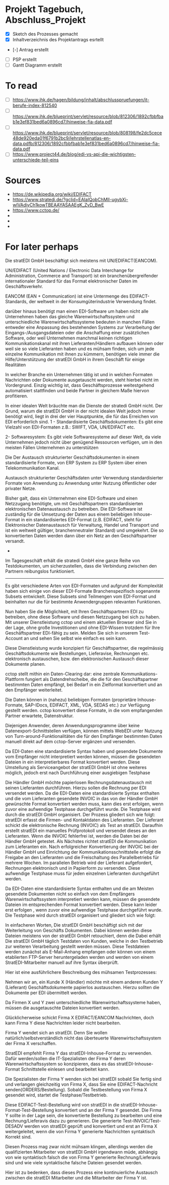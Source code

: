 # Projekt Tagebuch, Abschluss_Projekt
- [x] Sketch des Prozesses gemacht
- [x] Inhaltverzeichnis des Projektantrags esrtellt
- [-] Antrag erstellt
- [ ] PSP erstellt
- [ ] Gantt Diagramm erstellt

# To read 
- [ ] https://www.ihk.de/hagen/bildung/inhalt/abschlusspruefungen/it-berufe-index-812540
- [ ] https://www.ihk.de/blueprint/servlet/resource/blob/812306/1892cfbbfbab1e3ef831bed6a0896cd7/hinweise-fia-data.pdf
- [ ] https://www.ihk.de/blueprint/servlet/resource/blob/808198/fe2dc5cece48de920eda01f6791b2bc9/lehrstellenatlas-en-data.pdfb/812306/1892cfbbfbab1e3ef831bed6a0896cd7/hinweise-fia-data.pdf
- [ ] https://www.project44.de/blog/edi-vs-api-die-wichtigsten-unterschiede-teil-eins

# Sources 
- https://de.wikipedia.org/wiki/EDIFACT
- https://www.stratedi.de/?gclid=EAIaIQobChMIl-ugybXi-wIVAdiyCh1kowTBEAAYASAAEgK_ZvD_BwE
- https://www.cctop.de/
- 
- 
- 


# For later perhaps
Die stratEDI GmbH beschäftigt sich meistens mit UN/EDIFACT(EANCOM).

UN/EDIFACT (United Nations / Electronic Data Interchange for Administration, Commerce and Transport) ist ein branchenübergreifender internationaler Standard für das Format elektronischer Daten im Geschäftsverkehr.

EANCOM (EAN + Communication) ist eine Untermenge des EDIFACT-Standards, der weltweit in der Konsumgüterindustrie Verwendung findet.

darüber hinaus benötigt man einen EDI-Software um haben nicht alle Unternehmen haben das gleiche Warenwirtschaftssystem und unterschiedliche Warenwirtschaftssysteme 
bedeuten in manchen Fällen entweder eine Anpassung des bestehenden Systems zur Verarbeitung der Eingangs-/Ausgangsdateien oder die Anschaffung einer zusätzlichen Software,
 oder weil Unternehmen manchmal keinen richtigen Kommunikationskanal mit ihren Lieferanten/Händlern aufbauen können oder weil sie so viele Lieferanten haben und es mühsam finden,
 sich um jede einzelne Kommunikation mit ihnen zu kümmern, benötigen viele immer die Hilfe/Unterstützung der stratEDI GmbH in ihrem Geschäft für einige Realitäten 

In welcher Branche ein Unternehmen tätig ist und in welchen Formaten Nachrichten oder Dokumente ausgetauscht werden, steht hierbei nicht im Vordergrund.
Einzig wichtig ist, dass Geschäftsprozesse weitestgehend automatisiert stattfinden und beide Partner in gleichem Maße hiervon profitieren. 

In einer idealen Welt bräuchte man die Dienste der stratedi GmbH nicht.
Der Grund, warum die stratEDI GmbH in der nicht idealen Welt jedoch immer benötigt wird, liegt in drei der vier Hauptpunkte, die für das Erreichen von EDI erforderlich sind.
1 - Standardisierte Geschäftsdokumenten: Es gibt eine Vielzahl von EDI-Formaten z.B.: SWIFT, VDA, UN/EDIFACT etc. 

2- Softwaresystem: Es gibt viele Softwaresysteme auf dieser Welt, da viele Unternehmen jedoch nicht über genügend Ressourcen verfügen, um in den meisten Fällen Unternehmen zu unterstützen 

Die Der Austausch strukturierter Geschäftsdokumenten in einem standardisierte Formate, von ERP System zu ERP System über einen Telekommunikation Kanal.

Austausch strukturierter Geschäftsdaten unter Verwendung standardisierter Formate von Anwendung zu Anwendung unter Nutzung öffentlicher oder privater Netze.
 
Bisher galt, dass ein Unternehmen eine EDI-Software und einen Netzzugang benötigte, um mit Geschäftspartnern standardisierten elektronischen Datenaustausch zu betreiben.
Die EDI-Software ist zuständig für die Umsetzung der Daten aus einem beliebigen Inhouse-Format in ein standardisiertes EDI-Format
(z.B. EDIFACT, steht für Elektronischer Datenaustausch für Verwaltung, Handel und Transport und ist ein weltweit gültiger, branchenneutraler Standard) und umgekehrt.
Die so konvertierten Daten werden dann über ein Netz an den Geschäftspartner versandt.

- 

Im Tagesgeschäft erhält die stratedi GmbH eine ganze Reihe von Testdokumenten, 
um sicherzustellen, dass die Verbindung zwischen den Partnern reibungslos funktioniert.


---- 

Es gibt verschiedene Arten von EDI-Formaten und aufgrund der Komplexität haben sich einige von dieser EDI-Formate Branchenspezifisch sogenannte Subsets entwickelt.  Diese Subsets sind Teilmengen vom EDI-Format und beinhalten nur die für bestimmte Anwendergruppen relevanten Funktionen. 
 
Nun haben Sie die Möglichkeit, mit Ihren Geschäftspartnern EDI zu betreiben, ohne diese Software und diesen Netzzugang bei sich zu haben. Mit unserer Dienstleistung cctop und einem aktuellen Browser sind Sie in der Lage, ohne große Investitionen und ohne EDI-Wissen trotzdem für Ihre Geschäftspartner EDI-fähig zu sein. Melden Sie sich in unserem Test-Account an und sehen Sie selbst wie einfach es sein kann. 

 
 
Diese Dienstleistung wurde konzipiert für Geschäftspartner, die regelmässig Geschäftsdokumente wie Bestellungen, Lieferavise, Rechnungen etc. elektronisch austauschen, bzw. den elektronischen Austausch dieser Dokumente planen. 
 
cctop stellt mithin ein Daten-Clearing dar: eine zentrale Kommunikations-Plattform fungiert als Datendrehscheibe, die die für den Geschäftspartner bestimmten Daten empfängt, bei Bedarf in ein Zielformat konvertiert und an den Empfänger weiterleitet. 
 
Die Daten können in (nahezu) beliebigen Formaten (proprietäre Inhouse-Formate, SAP-IDocs, EDIFACT, XML, VDA, SEDAS etc.) zur Verfügung gestellt werden. cctop konvertiert diese Formate, in die vom empfangenden Partner erwartete, Datenstruktur. 
 
Diejenigen Anwender, deren Anwendungsprogramme über keine Datenexport-Schnittstellen verfügen, können mittels WebEDI unter Nutzung von Turn-around-Funktionalitäten die für den Empfänger bestimmten Daten manuell direkt auf dem cctop-Server ergänzen und versenden. 

 
Da EDI-Daten eine standardisierte Syntax haben und gesendete Dokumente vom Empfänger nicht interpretiert werden können, 
müssen die gesendeten Dateien in ein interpretierbares Format konvertiert werden. Diese Umstellung als Serviceangebot der stratEDI GmbH ist ohne weiteres möglich, jedoch erst nach Durchführung einer ausgiebigen Testphase



Die Händler GmbH möchte papierlosen Rechnungsdatenaustausch mit seinen Lieferanten
durchführen. Hierzu sollen die Rechnung per EDI versendet werden. Da die
EDI-Daten eine standardisierte Syntax enthalten und die vom Lieferanten gesendete
INVOIC in das von der Händler GmbH gewünschte Format konvertiert werden muss,
kann dies erst erfolgen, wenn zuvor eine aufwendige Testphase durchgeführt wurde.
Die Testphase wird durch die stratEDI GmbH organisiert. Der Prozess gliedert sich
wie folgt:
stratEDI erfasst die Firmen- und Kontaktdaten des Lieferanten. Der Lieferant schickt
die elektronische Rechnung (INVOIC) als Test an stratEDI. Daraufhin erstellt stratEDI
ein manuelles Prüfprotokoll und versendet dieses an den Lieferanten. Wenn die
INVOIC fehlerfrei ist, werden die Daten bei der Händler GmbH getestet. Als Nächstes
richtet stratEDI die Kommunikation zum Lieferanten ein. Nach erfolgreicher Konvertierung
der INVOIC bei der Händler GmbH und Einrichtung der Kommunikationsschnittstelle
erfolgt die Freigabe an den Lieferanten und die Freischaltung des Parallelbetriebs
für mehrere Wochen. Im parallelen Betrieb wird der Lieferant aufgefordert,
Rechnungen elektronisch und in Papierform zu versenden.
Diese aufwendige Testphase muss für jeden einzelnen Lieferanten durchgeführt werden.



Da EDI-Daten eine standardisierte Syntax enthalten und die am Meisten gesendete Dokumenten nicht so einfach von dem Empfängers Warenwirtschaftssystem interpretiert werden kann, müssen die gesendete Dateien im entsprechenden Format konvertiert werden. Diese kann leider erst erfolgen , wenn zuvor eine aufwendige Testphase durchgeführt wurde. Die Testphase wird durch stratEDI organisiert und gliedert sich wie folgt: 

 

 

In einfacheren Worten, Die stratEDI GmbH beschäftigt sich mit der Weiterleitung von Geschäfts Dokumenten. Dabei können werden diese Dateien meistens von der stratEDI GmbH retouchiert, denn die Dabei erhält Die stratEDI GmbH täglich Testdaten von Kunden, welche in den Testbetrieb zur weiteren Verarbeitung gestellt werden müssen. Diese Testdateien werden zunächst als E-Mail-Anhang empfangen oder können von einem etablierten FTP-Server heruntergeladen werden und werden von einem StratEDI-Mitarbeiter manuell auf ihre Syntax überprüft. 

Hier ist eine ausführlichere Beschreibung des mühsamen Testprozesses: 

Nehmen wir an, ein Kunde X (Händler) möchte mit einem anderen Kunden Y (Lieferant) Geschäftsdokumente papierlos austauschen. Hierzu sollten die Dokumente per EDI übermittelt werden.  

Da Firmen X und Y zwei unterschiedliche Warenwirtschaftssysteme haben, müssen die ausgetauschte Dateien konvertiert werden. 

Glücklicherweise schickt Firma X EDIFACT/EANCOM Nachrichten, doch kann Firma Y diese Nachrichten leider nicht bearbeiten. 

Firma Y wendet sich an stratEDI. Denn Sie wollen natürlich/selbstverständlich nicht das überteuerte Warenwirtschaftssystem der Firma X verschaffen.   

StratEDI empfehlt Firma Y das stratEDI-Inhouse-Format zu verwenden. Dafür werden/sollen die IT-Spezialisten der Firma Y deren Warenwirtschaftssystem so konzipieren, dass es das stratEDI-Inhouse-Format Schnittstelle einlesen und bearbeitet kann.  

Die Spezialisten der Firma Y wenden sich bei stratEDI sobald Sie fertig sind und verlangen gleichzeitig von Firma X, dass Sie eine EDIFACT-Nachricht senden(ORDERS/Bestellung).  Sobald die Testbestellung von Firma X gesendet wird, startet die Testphase/Testbetrieb. 

Diese EDIFACT-Test-Bestellung wird von stratEDI in die stratEDI-Inhouse-Format-Test-Bestellung konvertiert und an der Firma Y gesendet. Die Firma Y sollte in der Lage sein, die konvertierte Bestellung zu bearbeiten und eine Rechnung/Lieferavis dazu zu generieren. Die generierte Test-INVOIC/Test-DESADV werden von stratEDI geprüft und konvertiert und erst an Firma X weitergeleitet, wenn die von Firma Y generierte Nachrichten syntaktisch Korrekt sind.  

Diesen Prozess mag zwar nicht mühsam klingen, allerdings werden die qualifizierten Mitarbeiter von stratEDI GmbH irgendwann müde, abhängig von wie syntaktisch falsch die von Firma Y generierte Rechnung/Lieferavis sind und wie viele syntaktische falsche Dateien gesendet werden. 

Hier ist zu bedenken, dass dieses Prozess eine kontinuierliche Austausch zwischen die stratEDI Mitarbeiter und die Mitarbeiter der Firma Y ist. 